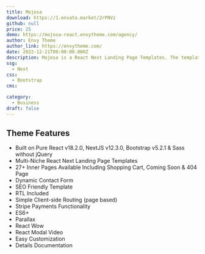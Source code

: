 ```yaml
---
title: Mojosa
download: https://1.envato.market/2rPNVz
github: null
price: 25
demo: https://mojosa-react.envytheme.com/agency/
author: Envy Theme
author_link: https://envytheme.com/
date: 2022-12-21T00:00:00.000Z
description: Mojosa is a React Next Landing Page Templates. The template is built with React, Next.js, ES6+, and Bootstrap. This purely developed without jQuery.
ssg:
  - Next
css:
  - Bootstrap
cms:

category:
  - Business
draft: false
---
```

## Theme Features

- Built on Pure React v18.2.0, NextJS v12.3.0, Bootstrap v5.2.1 & Sass without jQuery
- Multi-Niche React Next Landing Page Templates
- 27+ Inner Pages Available Including Shopping Cart, Coming Soon & 404 Page
- Dynamic Contact Form
- SEO Friendly Template
- RTL Included
- Simple Client-side Routing (page based)
- Stripe Payments Functionality
- ES6+
- Parallax
- React Wow
- React Modal Video
- Easy Customization
- Details Documentation
